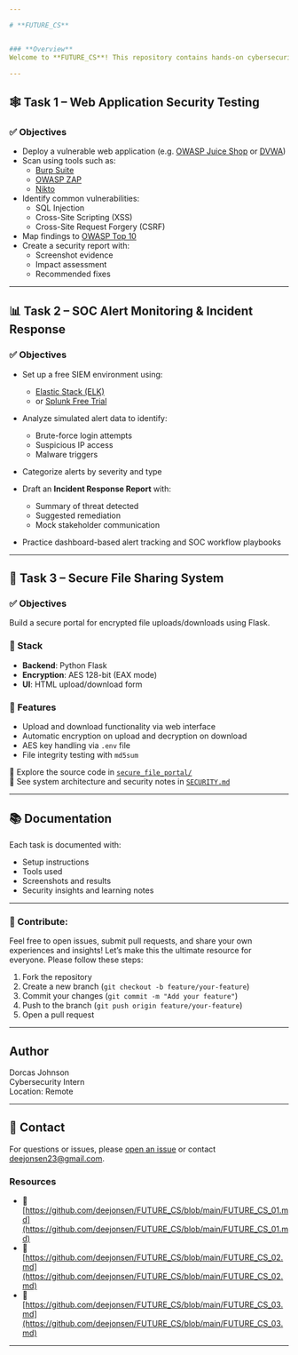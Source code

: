 ```yaml
---

# **FUTURE_CS**


### **Overview**
Welcome to **FUTURE_CS**! This repository contains hands-on cybersecurity projects ranging from **Web Application Security Testing**, to **SOC Alert Monitoring**, and a **Secure File Sharing System** using encryption. Each task is designed to strengthen practical skills and understanding of modern security practices.

---
```


## 🕸️ Task 1 – Web Application Security Testing

### ✅ Objectives
- Deploy a vulnerable web application (e.g. [OWASP Juice Shop](https://owasp.org/www-project-juice-shop/) or [DVWA](http://www.dvwa.co.uk/))
- Scan using tools such as:
  - [Burp Suite](https://portswigger.net/burp)
  - [OWASP ZAP](https://owasp.org/www-project-zap/)
  - [Nikto](https://cirt.net/Nikto2)
- Identify common vulnerabilities:
  - SQL Injection
  - Cross-Site Scripting (XSS)
  - Cross-Site Request Forgery (CSRF)
- Map findings to [OWASP Top 10](https://owasp.org/www-project-top-ten/)
- Create a security report with:
  - Screenshot evidence
  - Impact assessment
  - Recommended fixes


---

## 📊 Task 2 – SOC Alert Monitoring & Incident Response

### ✅ Objectives
- Set up a free SIEM environment using:
  - [Elastic Stack (ELK)](https://www.elastic.co/what-is/elk-stack)
  - or [Splunk Free Trial](https://www.splunk.com/)

- Analyze simulated alert data to identify:
  - Brute-force login attempts
  - Suspicious IP access
  - Malware triggers

- Categorize alerts by severity and type

- Draft an **Incident Response Report** with:
  - Summary of threat detected
  - Suggested remediation
  - Mock stakeholder communication

- Practice dashboard-based alert tracking and SOC workflow playbooks


---

## 🔐 Task 3 – Secure File Sharing System

### ✅ Objectives
Build a secure portal for encrypted file uploads/downloads using Flask.

### 🧱 Stack
- **Backend**: Python Flask
- **Encryption**: AES 128-bit (EAX mode)
- **UI**: HTML upload/download form

### 🧩 Features
- Upload and download functionality via web interface
- Automatic encryption on upload and decryption on download
- AES key handling via `.env` file
- File integrity testing with `md5sum`

📂 Explore the source code in [`secure_file_portal/`](secure_file_portal/)  
📄 See system architecture and security notes in [`SECURITY.md`](secure_file_portal/SECURITY.md)

---

## 📚 Documentation

Each task is documented with:
- Setup instructions
- Tools used
- Screenshots and results
- Security insights and learning notes

---

### 🤝 Contribute:
Feel free to open issues, submit pull requests, and share your own experiences and insights! Let’s make this the ultimate resource for everyone. Please follow these steps:
1. Fork the repository
2. Create a new branch (`git checkout -b feature/your-feature`)
3. Commit your changes (`git commit -m "Add your feature"`)
4. Push to the branch (`git push origin feature/your-feature`)
5. Open a pull request

---

## Author

Dorcas Johnson  
Cybersecurity Intern  
Location: Remote

---

## 📧 Contact

For questions or issues, please [open an issue](https://github.com/deejonsen/FUTURE_CS/issues) or contact [deejonsen23@gmail.com](deejonsen23@gmail.com).


### **Resources** 
- 🔗 [https://github.com/deejonsen/FUTURE_CS/blob/main/FUTURE_CS_01.md](https://github.com/deejonsen/FUTURE_CS/blob/main/FUTURE_CS_01.md)
- 🔗 [https://github.com/deejonsen/FUTURE_CS/blob/main/FUTURE_CS_02.md](https://github.com/deejonsen/FUTURE_CS/blob/main/FUTURE_CS_02.md)
- 🔗 [https://github.com/deejonsen/FUTURE_CS/blob/main/FUTURE_CS_03.md](https://github.com/deejonsen/FUTURE_CS/blob/main/FUTURE_CS_03.md)

---
